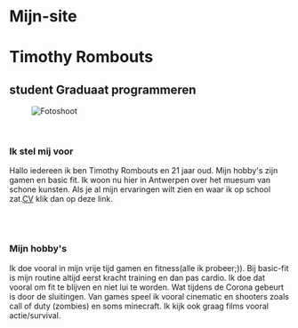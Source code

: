 # Mijn-site
<!DOCTYPE html>
<html lang="nl">
<main>
<title>Timothy Rombouts</title>
<link rel="stylesheet" href="Styles2.css" />

<body>
<meta charset="UTF"-8" />
<h1>Timothy Rombouts</h1>

<h2>student Graduaat programmeren</h2>
<figure>
  <img src="DSC01419.JPG" alt="Fotoshoot" />
</figure>
<BR>
<h3>Ik stel mij voor</h3>
<p>
Hallo iedereen ik ben Timothy Rombouts en 21 jaar oud. Mijn hobby's zijn gamen en basic fit.
Ik woon nu hier in Antwerpen over het muesum van schone kunsten. 
Als je al mijn ervaringen wilt zien en waar ik op school zat.<a href="CV.html">CV</a>
klik dan op deze link.
</p>
<BR><BR>
<h3>
Mijn hobby's
</h3>
<p>Ik doe vooral in mijn vrije tijd gamen en fitness(alle ik probeer;)). Bij basic-fit is mijn routine altijd eerst kracht
training en dan pas cardio. Ik doe dat vooral om fit te blijven en niet lui te worden. Wat tijdens de Corona gebeurt is door 
de sluitingen. Van games speel ik vooral cinematic en shooters zoals call of duty (zombies) en soms minecraft. Ik kijk ook graag films vooral actie/survival.</p>
<BR><BR>